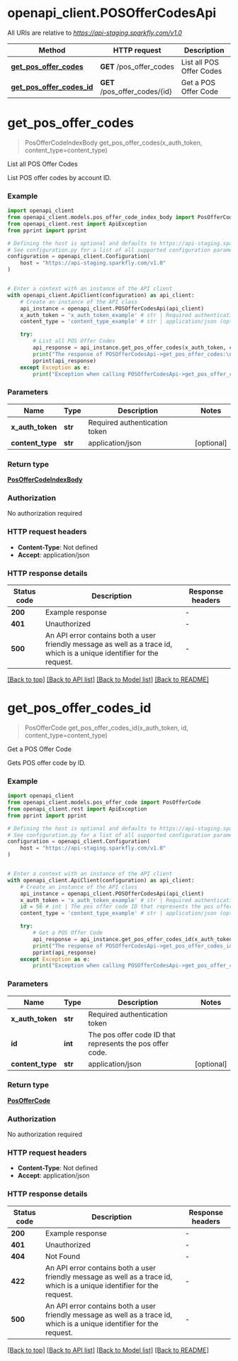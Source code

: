 # openapi_client.POSOfferCodesApi

All URIs are relative to *https://api-staging.sparkfly.com/v1.0*

Method | HTTP request | Description
------------- | ------------- | -------------
[**get_pos_offer_codes**](POSOfferCodesApi.md#get_pos_offer_codes) | **GET** /pos_offer_codes | List all POS Offer Codes
[**get_pos_offer_codes_id**](POSOfferCodesApi.md#get_pos_offer_codes_id) | **GET** /pos_offer_codes/{id} | Get a POS Offer Code


# **get_pos_offer_codes**
> PosOfferCodeIndexBody get_pos_offer_codes(x_auth_token, content_type=content_type)

List all POS Offer Codes

List POS offer codes by account ID.

### Example


```python
import openapi_client
from openapi_client.models.pos_offer_code_index_body import PosOfferCodeIndexBody
from openapi_client.rest import ApiException
from pprint import pprint

# Defining the host is optional and defaults to https://api-staging.sparkfly.com/v1.0
# See configuration.py for a list of all supported configuration parameters.
configuration = openapi_client.Configuration(
    host = "https://api-staging.sparkfly.com/v1.0"
)


# Enter a context with an instance of the API client
with openapi_client.ApiClient(configuration) as api_client:
    # Create an instance of the API class
    api_instance = openapi_client.POSOfferCodesApi(api_client)
    x_auth_token = 'x_auth_token_example' # str | Required authentication token
    content_type = 'content_type_example' # str | application/json (optional)

    try:
        # List all POS Offer Codes
        api_response = api_instance.get_pos_offer_codes(x_auth_token, content_type=content_type)
        print("The response of POSOfferCodesApi->get_pos_offer_codes:\n")
        pprint(api_response)
    except Exception as e:
        print("Exception when calling POSOfferCodesApi->get_pos_offer_codes: %s\n" % e)
```



### Parameters


Name | Type | Description  | Notes
------------- | ------------- | ------------- | -------------
 **x_auth_token** | **str**| Required authentication token | 
 **content_type** | **str**| application/json | [optional] 

### Return type

[**PosOfferCodeIndexBody**](PosOfferCodeIndexBody.md)

### Authorization

No authorization required

### HTTP request headers

 - **Content-Type**: Not defined
 - **Accept**: application/json

### HTTP response details

| Status code | Description | Response headers |
|-------------|-------------|------------------|
**200** | Example response |  -  |
**401** | Unauthorized |  -  |
**500** | An API error contains both a user friendly message as well as a trace id, which is a unique identifier for the request.  |  -  |

[[Back to top]](#) [[Back to API list]](../README.md#documentation-for-api-endpoints) [[Back to Model list]](../README.md#documentation-for-models) [[Back to README]](../README.md)

# **get_pos_offer_codes_id**
> PosOfferCode get_pos_offer_codes_id(x_auth_token, id, content_type=content_type)

Get a POS Offer Code

Gets POS offer code by ID.

### Example


```python
import openapi_client
from openapi_client.models.pos_offer_code import PosOfferCode
from openapi_client.rest import ApiException
from pprint import pprint

# Defining the host is optional and defaults to https://api-staging.sparkfly.com/v1.0
# See configuration.py for a list of all supported configuration parameters.
configuration = openapi_client.Configuration(
    host = "https://api-staging.sparkfly.com/v1.0"
)


# Enter a context with an instance of the API client
with openapi_client.ApiClient(configuration) as api_client:
    # Create an instance of the API class
    api_instance = openapi_client.POSOfferCodesApi(api_client)
    x_auth_token = 'x_auth_token_example' # str | Required authentication token
    id = 56 # int | The pos offer code ID that represents the pos offer code.
    content_type = 'content_type_example' # str | application/json (optional)

    try:
        # Get a POS Offer Code
        api_response = api_instance.get_pos_offer_codes_id(x_auth_token, id, content_type=content_type)
        print("The response of POSOfferCodesApi->get_pos_offer_codes_id:\n")
        pprint(api_response)
    except Exception as e:
        print("Exception when calling POSOfferCodesApi->get_pos_offer_codes_id: %s\n" % e)
```



### Parameters


Name | Type | Description  | Notes
------------- | ------------- | ------------- | -------------
 **x_auth_token** | **str**| Required authentication token | 
 **id** | **int**| The pos offer code ID that represents the pos offer code. | 
 **content_type** | **str**| application/json | [optional] 

### Return type

[**PosOfferCode**](PosOfferCode.md)

### Authorization

No authorization required

### HTTP request headers

 - **Content-Type**: Not defined
 - **Accept**: application/json

### HTTP response details

| Status code | Description | Response headers |
|-------------|-------------|------------------|
**200** | Example response |  -  |
**401** | Unauthorized |  -  |
**404** | Not Found |  -  |
**422** | An API error contains both a user friendly message as well as a trace id, which is a unique identifier for the request.  |  -  |
**500** | An API error contains both a user friendly message as well as a trace id, which is a unique identifier for the request.  |  -  |

[[Back to top]](#) [[Back to API list]](../README.md#documentation-for-api-endpoints) [[Back to Model list]](../README.md#documentation-for-models) [[Back to README]](../README.md)

